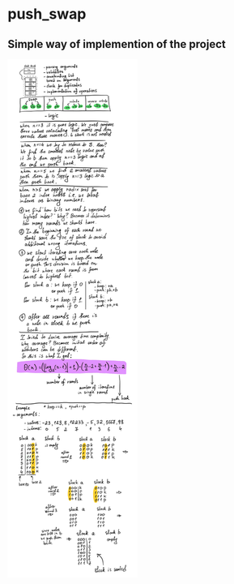 # push_swap

## Simple way of implemention of the project<br>

<img src="./public/explanation.jpg">

